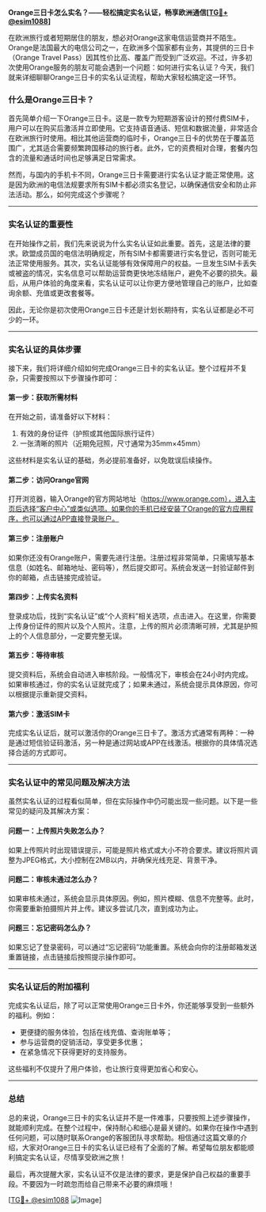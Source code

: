 **Orange三日卡怎么实名？——轻松搞定实名认证，畅享欧洲通信[[TG💪+ @esim1088](https://t.me/s/esim1088)]**

在欧洲旅行或者短期居住的朋友，想必对Orange这家电信运营商并不陌生。Orange是法国最大的电信公司之一，在欧洲多个国家都有业务，其提供的三日卡（Orange Travel Pass）因其性价比高、覆盖广而受到广泛欢迎。不过，许多初次使用Orange服务的朋友可能会遇到一个问题：如何进行实名认证？今天，我们就来详细聊聊Orange三日卡的实名认证流程，帮助大家轻松搞定这一环节。

### **什么是Orange三日卡？**

首先简单介绍一下Orange三日卡。这是一款专为短期游客设计的预付费SIM卡，用户可以在购买后激活并立即使用。它支持语音通话、短信和数据流量，非常适合在欧洲旅行时使用。相比其他运营商的临时卡，Orange三日卡的优势在于覆盖范围广，尤其适合需要频繁跨国移动的旅行者。此外，它的资费相对合理，套餐内包含的流量和通话时间也足够满足日常需求。

然而，与国内的手机卡不同，Orange三日卡需要进行实名认证才能正常使用。这是因为欧洲的电信法规要求所有SIM卡都必须实名登记，以确保通信安全和防止非法活动。那么，如何完成这个步骤呢？

---

### **实名认证的重要性**

在开始操作之前，我们先来说说为什么实名认证如此重要。首先，这是法律的要求。欧盟成员国的电信法明确规定，所有SIM卡都需要进行实名登记，否则可能无法正常使用服务。其次，实名认证能够有效保障用户的权益。一旦发生SIM卡丢失或被盗的情况，实名信息可以帮助运营商更快地冻结账户，避免不必要的损失。最后，从用户体验的角度来看，实名认证可以让你更方便地管理自己的账户，比如查询余额、充值或更改套餐等。

因此，无论你是初次使用Orange三日卡还是计划长期持有，实名认证都是必不可少的一环。

---

### **实名认证的具体步骤**

接下来，我们将详细介绍如何完成Orange三日卡的实名认证。整个过程并不复杂，只需要按照以下步骤操作即可：

#### **第一步：获取所需材料**
在开始之前，请准备好以下材料：
1. 有效的身份证件（护照或其他国际旅行证件）
2. 一张清晰的照片（近期免冠照，尺寸通常为35mm×45mm）

这些材料是实名认证的基础，务必提前准备好，以免耽误后续操作。

#### **第二步：访问Orange官网**
打开浏览器，输入Orange的官方网站地址（https://www.orange.com），进入主页后选择“客户中心”或类似选项。如果你的手机已经安装了Orange的官方应用程序，也可以通过APP直接登录账户。

#### **第三步：注册账户**
如果你还没有Orange账户，需要先进行注册。注册过程非常简单，只需填写基本信息（如姓名、邮箱地址、密码等），然后提交即可。系统会发送一封验证邮件到你的邮箱，点击链接完成验证。

#### **第四步：上传实名资料**
登录成功后，找到“实名认证”或“个人资料”相关选项，点击进入。在这里，你需要上传身份证件的照片以及个人照片。注意，上传的照片必须清晰可辨，尤其是护照上的个人信息部分，一定要完整无误。

#### **第五步：等待审核**
提交资料后，系统会自动进入审核阶段。一般情况下，审核会在24小时内完成。如果审核通过，你的实名认证就完成了；如果未通过，系统会提示具体原因，你可以根据提示重新提交资料。

#### **第六步：激活SIM卡**
完成实名认证后，就可以激活你的Orange三日卡了。激活方式通常有两种：一种是通过短信验证码激活，另一种是通过网站或APP在线激活。根据你的具体情况选择合适的方式即可。

---

### **实名认证中的常见问题及解决方法**

虽然实名认证的过程看似简单，但在实际操作中仍可能出现一些问题。以下是一些常见的疑问及其解决方案：

#### **问题一：上传照片失败怎么办？**
如果上传照片时出现错误提示，可能是照片格式或大小不符合要求。建议将照片调整为JPEG格式，大小控制在2MB以内，并确保光线充足、背景干净。

#### **问题二：审核未通过怎么办？**
如果审核未通过，系统会显示具体原因。例如，照片模糊、信息不完整等。此时，你需要重新拍摄照片并上传。建议多尝试几次，直到成功为止。

#### **问题三：忘记密码怎么办？**
如果忘记了登录密码，可以通过“忘记密码”功能重置。系统会向你的注册邮箱发送重置链接，点击链接后按照提示操作即可。

---

### **实名认证后的附加福利**

完成实名认证后，除了可以正常使用Orange三日卡外，你还能够享受到一些额外的福利。例如：
- 更便捷的服务体验，包括在线充值、查询账单等；
- 参与运营商的促销活动，享受更多优惠；
- 在紧急情况下获得更好的支持服务。

这些福利不仅提升了用户体验，也让旅行变得更加省心和安心。

---

### **总结**

总的来说，Orange三日卡的实名认证并不是一件难事，只要按照上述步骤操作，就能顺利完成。在整个过程中，保持耐心和细心是最关键的。如果你在操作中遇到任何问题，可以随时联系Orange的客服团队寻求帮助。相信通过这篇文章的介绍，大家对Orange三日卡的实名认证已经有了全面的了解。希望每位朋友都能顺利搞定实名认证，尽情享受欧洲之旅！

最后，再次提醒大家，实名认证不仅是法律的要求，更是保护自己权益的重要手段。不要因为一时疏忽而给自己带来不必要的麻烦哦！

[[TG💪+ @esim1088](https://t.me/s/esim1088) ![Image](https://i.postimg.cc/4NQfJmqS/Snipaste-2025-05-13-00-14-12.png)]